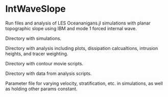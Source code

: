 # IntWaveSlope

Run files and analysis of LES Oceananigans.jl simulations with planar topographic slope using IBM and mode 1 forced internal wave. 

Directory with simulations.

Directory with analysis including plots, dissipation calcualtions, intrusion heights, and tracer weighting.

Directory with contour movie scripts.

Directory with data from analysis scripts.

Parameter file for varying velocity, stratification, etc. in simulations, as well as holding other params constant.

